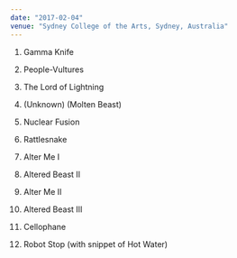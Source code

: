 ```yaml
---
date: "2017-02-04"
venue: "Sydney College of the Arts, Sydney, Australia"
---
```


 1. Gamma Knife

 2. People-Vultures

 3. The Lord of Lightning

 4. (Unknown)
    (Molten Beast)
 5. Nuclear Fusion

 6. Rattlesnake

 7. Alter Me I

 8. Altered Beast II

 9. Alter Me II

10. Altered Beast III

11. Cellophane

12. Robot Stop
    (with snippet of Hot Water)


